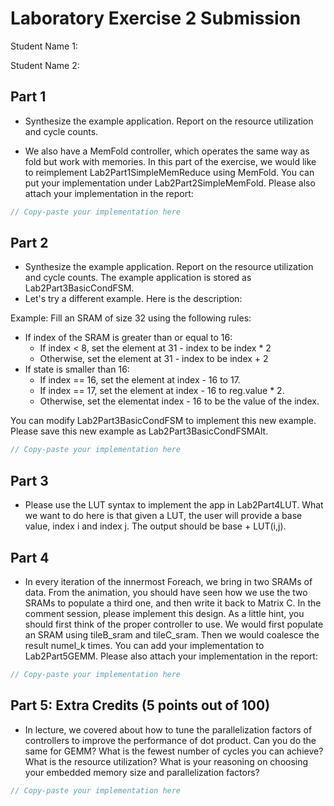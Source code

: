 # Laboratory Exercise 2 Submission
Student Name 1:

Student Name 2:

## Part 1
* Synthesize the example application. Report on the resource utilization and
cycle counts.

* We also have a MemFold controller, which operates the same way as fold but
work with memories. In this part of the exercise, we would like to reimplement
Lab2Part1SimpleMemReduce using MemFold. You can put your implementation under Lab2Part2SimpleMemFold.
Please also attach your implementation in the report: 
```scala
// Copy-paste your implementation here
```

## Part 2
* Synthesize the example application. Report on the resource utilization and
cycle counts. The example application is stored as Lab2Part3BasicCondFSM.
* Let's try a different example. Here is the description: 

Example: Fill an SRAM of size 32 using the following rules: 
* If index of the SRAM is greater than or equal to 16: 
  * If index < 8, set the element at 31 - index to be index * 2
  * Otherwise, set the element at 31 - index to be index + 2
* If state is smaller than 16:
  * If index == 16, set the element at index - 16 to 17.
  * If index == 17, set the element at index - 16 to reg.value * 2.
  * Otherwise, set the elementat index - 16 to be the value of the index.

You can modify Lab2Part3BasicCondFSM to implement this new example. Please save
this new example as Lab2Part3BasicCondFSMAlt. 
```scala
// Copy-paste your implementation here
```

## Part 3
* Please use the LUT syntax to implement the app in Lab2Part4LUT. What we want
to do here is that given a LUT, the user will provide a base value, index i and
index j. The output should be base + LUT(i,j).

## Part 4
* In every iteration of the innermost Foreach, we bring in two SRAMs of data.
From the animation, you should have seen how we use the two SRAMs to populate a
third one, and then write it back to Matrix C. In the comment session, please
implement this design. As a little hint, you should first think of the proper
controller to use. We would first populate an SRAM using tileB_sram and
tileC_sram. Then we would coalesce the result numel_k times. You can add your implementation to Lab2Part5GEMM.
Please also attach your implementation in the report:
```scala
// Copy-paste your implementation here
```

## Part 5: Extra Credits (5 points out of 100)
* In lecture, we covered about how to tune the parallelization factors of controllers to improve the performance of dot product. Can you do the same for GEMM? What is the fewest number of cycles you can achieve? What is the resource utilization? What is your reasoning on choosing your embedded memory size and parallelization factors? 
```scala
// Copy-paste your implementation here
```
